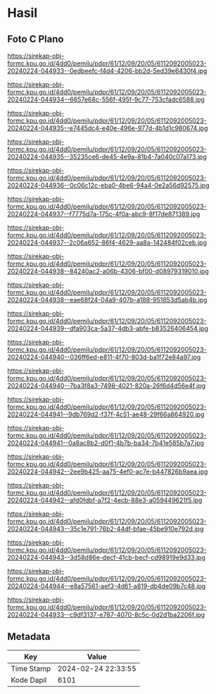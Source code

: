# Hasil

## Foto C Plano

https://sirekap-obj-formc.kpu.go.id/4dd0/pemilu/pdpr/61/12/09/20/05/6112092005023-20240224-044933--0edbeefc-f4d4-4206-bb2d-5ed39e6430f4.jpg

https://sirekap-obj-formc.kpu.go.id/4dd0/pemilu/pdpr/61/12/09/20/05/6112092005023-20240224-044934--6657e68c-556f-495f-9c77-753cfadc6588.jpg

https://sirekap-obj-formc.kpu.go.id/4dd0/pemilu/pdpr/61/12/09/20/05/6112092005023-20240224-044935--e7445dc4-e40e-496e-977d-4b1d1c980674.jpg

https://sirekap-obj-formc.kpu.go.id/4dd0/pemilu/pdpr/61/12/09/20/05/6112092005023-20240224-044935--35235ce6-de45-4e9a-81b4-7a040c07a173.jpg

https://sirekap-obj-formc.kpu.go.id/4dd0/pemilu/pdpr/61/12/09/20/05/6112092005023-20240224-044936--0c06c12c-eba0-4be6-94a4-0e2a56d92575.jpg

https://sirekap-obj-formc.kpu.go.id/4dd0/pemilu/pdpr/61/12/09/20/05/6112092005023-20240224-044937--f7775d7a-175c-4f0a-abc9-8f17de871389.jpg

https://sirekap-obj-formc.kpu.go.id/4dd0/pemilu/pdpr/61/12/09/20/05/6112092005023-20240224-044937--2c06a652-86f4-4629-aa8a-142484f02ceb.jpg

https://sirekap-obj-formc.kpu.go.id/4dd0/pemilu/pdpr/61/12/09/20/05/6112092005023-20240224-044938--84240ac2-a06b-4306-bf00-d08979319010.jpg

https://sirekap-obj-formc.kpu.go.id/4dd0/pemilu/pdpr/61/12/09/20/05/6112092005023-20240224-044938--eae68f24-04a9-407b-a188-951853d5ab4b.jpg

https://sirekap-obj-formc.kpu.go.id/4dd0/pemilu/pdpr/61/12/09/20/05/6112092005023-20240224-044939--dfa903ca-5a37-4db3-abfe-b83526406454.jpg

https://sirekap-obj-formc.kpu.go.id/4dd0/pemilu/pdpr/61/12/09/20/05/6112092005023-20240224-044940--036ff6ed-e811-4f70-803d-ba1f72e84a97.jpg

https://sirekap-obj-formc.kpu.go.id/4dd0/pemilu/pdpr/61/12/09/20/05/6112092005023-20240224-044940--7ba3f8a3-7498-4021-820a-26f6d4d56e4f.jpg

https://sirekap-obj-formc.kpu.go.id/4dd0/pemilu/pdpr/61/12/09/20/05/6112092005023-20240224-044941--9db769d2-f37f-4c51-ae48-29f66a864920.jpg

https://sirekap-obj-formc.kpu.go.id/4dd0/pemilu/pdpr/61/12/09/20/05/6112092005023-20240224-044941--0a8ac8b2-d0f1-4b7b-ba34-7b41e585b7a7.jpg

https://sirekap-obj-formc.kpu.go.id/4dd0/pemilu/pdpr/61/12/09/20/05/6112092005023-20240224-044942--2ee9b425-aa75-4ef0-ac7e-b447826b9aea.jpg

https://sirekap-obj-formc.kpu.go.id/4dd0/pemilu/pdpr/61/12/09/20/05/6112092005023-20240224-044942--afd0fdbf-a7f2-4ecb-88e3-a059449621f5.jpg

https://sirekap-obj-formc.kpu.go.id/4dd0/pemilu/pdpr/61/12/09/20/05/6112092005023-20240224-044943--35c1e791-76b2-44df-bfae-45be910e792d.jpg

https://sirekap-obj-formc.kpu.go.id/4dd0/pemilu/pdpr/61/12/09/20/05/6112092005023-20240224-044943--3d58d86e-decf-41cb-becf-cd98919e9d33.jpg

https://sirekap-obj-formc.kpu.go.id/4dd0/pemilu/pdpr/61/12/09/20/05/6112092005023-20240224-044944--e8a57561-aef3-4d61-a819-db4de09b7c48.jpg

https://sirekap-obj-formc.kpu.go.id/4dd0/pemilu/pdpr/61/12/09/20/05/6112092005023-20240224-044933--c9df3137-e787-4070-8c5c-0d2d1ba2206f.jpg


## Metadata

| Key        | Value               |
| ---------- | ------------------- |
| Time Stamp | 2024-02-24 22:33:55 |
| Kode Dapil | 6101                |



